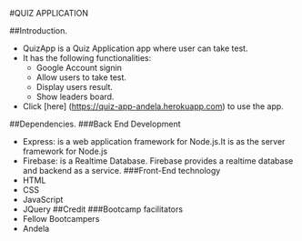 #QUIZ APPLICATION

##Introduction.
* QuizApp is a Quiz Application app where user can take test.
* It has the following functionalities:
	* Google Account signin
	* Allow users to take test.
	* Display users result.
	* Show leaders board.
* Click [here] (https://quiz-app-andela.herokuapp.com) to use the app.

##Dependencies.
###Back End Development
* Express: is a web application framework for Node.js.It is as the server framework for Node.js
* Firebase: is a Realtime Database. Firebase provides a realtime database and backend as a service.
###Front-End technology
* HTML
* CSS
* JavaScript
* JQuery
##Credit
###Bootcamp facilitators
* Fellow Bootcampers
* Andela
